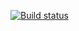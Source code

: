 [![Build status](https://ci.appveyor.com/api/projects/status/23syaesfsaq8sfwh?svg=true)](https://ci.appveyor.com/project/Yassssmin/postmanecho)

